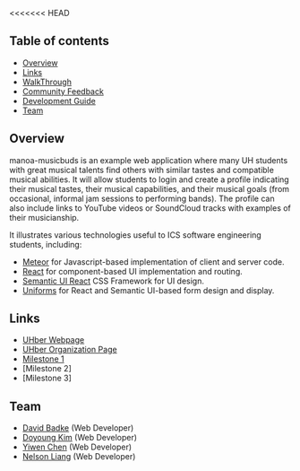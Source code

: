 <<<<<<< HEAD
## Table of contents

* [Overview](#Overview)
* [Links](Links)
* [WalkThrough](#WalkThrough)
* [Community Feedback](#Community-feedback)
* [Development Guide](#development-Guide)
* [Team](#Team)

## Overview

manoa-musicbuds is an example web application where many UH students with great musical talents find others with similar tastes and compatible musical abilities. It will allow students to login and create a profile indicating their musical tastes, their musical capabilities, and their musical goals (from occasional, informal jam sessions to performing bands). The profile can also include links to YouTube videos or SoundCloud tracks with examples of their musicianship. 

It illustrates various technologies useful to ICS software engineering students, including:

* [Meteor](https://www.meteor.com/) for Javascript-based implementation of client and server code.
* [React](https://reactjs.org/) for component-based UI implementation and routing.
* [Semantic UI React](https://react.semantic-ui.com/) CSS Framework for UI design.
* [Uniforms](https://uniforms.tools/) for React and Semantic UI-based form design and display.

## Links

* [UHber Webpage](https://manoa-musicbubs.github.io/)
* [UHber Organization Page](https://github.com/manoa-musicbubs)
* [Milestone 1](https://github.com/orgs/manoa-musicbubs/projects/1)
* [Milestone 2]
* [Milestone 3]

## Team

* [David Badke](https://github.com/davidBadke) (Web Developer)
* [Doyoung Kim](https://github.com/doyounghi) (Web Developer)
* [Yiwen Chen](https://github.com/yiwenChen) (Web Developer)
* [Nelson Liang](https://github.com/NelosnLiang) (Web Developer)

